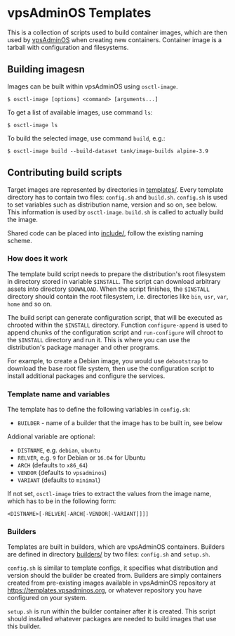 vpsAdminOS Templates
====================

This is a collection of scripts used to build container images, which are then
used by [vpsAdminOS](http://vpsadminos.org) when creating new containers.
Container image is a tarball with configuration and filesystems.

## Building imagesn
Images can be built within vpsAdminOS using `osctl-image`.

	$ osctl-image [options] <command> [arguments...]

To get a list of available images, use command `ls`:

	$ osctl-image ls

To build the selected image, use command `build`, e.g.:
	
	$ osctl-image build --build-dataset tank/image-builds alpine-3.9

## Contributing build scripts
Target images are represented by directories in [templates/](templates/). Every
template directory has to contain two files: `config.sh` and `build.sh`.
`config.sh` is used to set variables such as distribution name, version and so
on, see below. This information is used by `osctl-image`. `build.sh`
is called to actually build the image.

Shared code can be placed into [include/](include/), follow the existing naming
scheme.

### How does it work
The template build script needs to prepare the distribution's root filesystem
in directory stored in variable `$INSTALL`. The script can download arbitrary
assets into directory `$DOWNLOAD`. When the script finishes, the `$INSTALL`
directory should contain the root filesystem, i.e. directories like `bin`, `usr`,
`var`, `home` and so on.

The build script can generate configuration script, that will be executed
as chrooted within the `$INSTALL` directory. Function `configure-append` is used
to append chunks of the configuration script and `run-configure` will chroot
to the `$INSTALL` directory and run it. This is where you can use the
distribution's package manager and other programs.

For example, to create a Debian image, you would use `debootstrap` to download
the base root file system, then use the configuration script to install additional
packages and configure the services.

### Template name and variables
The template has to define the following variables in `config.sh`:

 - `BUILDER` - name of a builder that the image has to be built in, see below

Addional variable are optional:

 - `DISTNAME`, e.g. `debian`, `ubuntu`
 - `RELVER`, e.g. `9` for Debian or `16.04` for Ubuntu
 - `ARCH` (defaults to `x86_64`)
 - `VENDOR` (defaults to `vpsadminos`)
 - `VARIANT` (defaults to `minimal`)

If not set, `osctl-image` tries to extract the values from the image name,
which has to be in the following form:

	<DISTNAME>[-RELVER[-ARCH[-VENDOR[-VARIANT]]]]

### Builders
Templates are built in builders, which are vpsAdminOS containers. Builders
are defined in directory [builders/](builders/) by two files: `config.sh`
and `setup.sh`.

`config.sh` is similar to template configs, it specifies what distribution
and version should the builder be created from. Builders are simply containers
created from pre-existing images available in vpsAdminOS repository
at <https://templates.vpsadminos.org>, or whatever repository you have
configured on your system.

`setup.sh` is run within the builder container after it is created. This script
should installed whatever packages are needed to build images that use this
builder.
